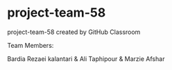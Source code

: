 # project-team-58
project-team-58 created by GitHub Classroom

Team Members:

Bardia Rezaei kalantari & Ali Taphipour & Marzie Afshar
